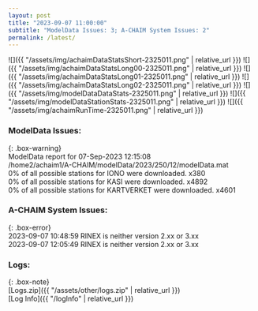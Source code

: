 ```yaml
---
layout: post
title: "2023-09-07 11:00:00"
subtitle: "ModelData Issues: 3; A-CHAIM System Issues: 2"
permalink: /latest/
---
```


![]({{ "/assets/img/achaimDataStatsShort-2325011.png" | relative_url }})
![]({{ "/assets/img/achaimDataStatsLong00-2325011.png" | relative_url }})
![]({{ "/assets/img/achaimDataStatsLong01-2325011.png" | relative_url }})
![]({{ "/assets/img/achaimDataStatsLong02-2325011.png" | relative_url }})
![]({{ "/assets/img/modelDataDataStats-2325011.png" | relative_url }})
![]({{ "/assets/img/modelDataStationStats-2325011.png" | relative_url }})
![]({{ "/assets/img/achaimRunTime-2325011.png" | relative_url }})


### ModelData Issues:  
  
{: .box-warning}  
 ModelData report for 07-Sep-2023 12:15:08   
 /home2/achaim1/A-CHAIM/modelData/2023/250/12/modelData.mat   
 0% of all possible stations for IONO were downloaded. x380   
 0% of all possible stations for KASI were downloaded. x4892   
 0% of all possible stations for KARTVERKET were downloaded. x4601   
  
### A-CHAIM System Issues:  
  
{: .box-error}  
2023-09-07 10:48:59 RINEX is neither version 2.xx or 3.xx  
2023-09-07 12:05:49 RINEX is neither version 2.xx or 3.xx  

### Logs:  
  
{: .box-note}  
[Logs.zip]({{ "/assets/other/logs.zip" | relative_url }})  
[Log Info]({{ "/logInfo" | relative_url }})  
